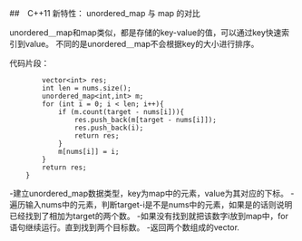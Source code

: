 ##　C++11 新特性： unordered_map 与 map 的对比

unordered＿map和map类似，都是存储的key-value的值，可以通过key快速索引到value。
不同的是unordered＿map不会根据key的大小进行排序。

代码片段：
```
        vector<int> res;  
        int len = nums.size();  
        unordered_map<int,int> m;  
        for (int i = 0; i < len; i++){  
            if (m.count(target - nums[i])){  
                res.push_back(m[target - nums[i]]);  
                res.push_back(i);  
                return res;  
            }  
            m[nums[i]] = i;  
        }  
        return res;  
    }  
```
-建立unordered_map数据类型，key为map中的元素，value为其对应的下标。
-遍历输入nums中的元素，判断target-i是不是nums中的元素，如果是的话则说明已经找到了相加为target的两个数。
-如果没有找到就把该数字i放到map中，for语句继续运行。直到找到两个目标数。
-返回两个数组成的vector.